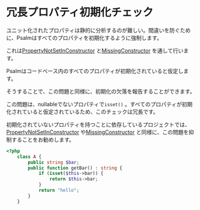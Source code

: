 # 冗長プロパティ初期化チェック

ユニット化されたプロパティは静的に分析するのが難しい。間違いを防ぐために、Psalmはすべてのプロパティを初期化するように強制します。

これは[PropertyNotSetInConstructor](./PropertyNotSetInConstructor.md) と[MissingConstructor](./MissingConstructor.md) を通して行います。

Psalmはコードベース内のすべてのプロパティが初期化されていると仮定します。

そうすることで、この問題と同様に、初期化の欠落を報告することができます。

この問題は、nullableでないプロパティで`isset()` 。すべてのプロパティが初期化されていると仮定されているため、このチェックは冗長です。

初期化されていないプロパティを持つことに依存しているプロジェクトでは、[PropertyNotSetInConstructor](./PropertyNotSetInConstructor.md) や[MissingConstructor](./MissingConstructor.md) と同様に、この問題を抑制することをお勧めします。

```php
<?php
    class A {
        public string $bar;
        public function getBar() : string {
            if (isset($this->bar)) {
                return $this->bar;
            }
            return "hello";
        }
    }
```
